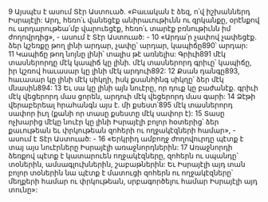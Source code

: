 9 Այսպէս է ասում Տէր Աստուած. «Բաւական է ձեզ, ո՛վ իշխաններդ Իսրայէլի: Արդ, հեռո՛ւ վանեցէք անիրաւութիւնն ու զրկանքը, օրէնքով ու արդարութեա՛մբ վարուեցէք, հեռո՛ւ տարէք բռնութիւնն իմ ժողովրդից», - ասում է Տէր Աստուած: - 10 «Արդա՛ր չափով չափեցէք. ձեր կշեռքը թող լինի արդար, չափը՝ արդար, կապիճը890՝ արդար: 11 Կապիճը թող նոյնը լինի՝ տալիս թէ առնելիս: Գրիւի891 մէկ տասներորդը մէկ կապիճ կը լինի. մէկ տասներորդ գրիւը՝ կապիճը, իր կշռով հաւասար կը լինի մէկ արդուի892: 12 Քսան դանգը893, հաւասար կը լինի մէկ սիկղի, իսկ քսանհինգ սիկղը՝ ձեր մէկ մնասին894: 13 Եւ սա կը լինի այն նուէրը, որ դուք կը բաժանէք. գրիւի մէկ վեցերորդ մաս ցորեն, արդուի մէկ վեցերորդ մաս գարի: 14 Ձէթի վերաբերեալ հրահանգն այս է. մի քսեստ՝895 մէկ տասներորդ սափոր իւղ (քանի որ տասը քսեստը մէկ սափոր է): 15 Տասը ոչխարից մէկը նուէր կը լինի Իսրայէլի բոլոր հօտերից՝ ձեր քաւութեան եւ փրկութեան զոհերի ու ողջակէզների համար», - ասում է Տէր Աստուած: - 16 «Երկրիդ ամբողջ ժողովուրդը պէտք է տայ այս նուէրները Իսրայէլի առաջնորդներին: 17 Առաջնորդի ձեռքով պէտք է կատարուեն ողջակէզները, զոհերն ու սպանդը՝ տօներին, ամսագլուխներին, շաբաթներին: Եւ Իսրայէլի այդ տան բոլոր տօներին նա պէտք է մատուցի զոհերն ու ողջակէզները՝ մեղքերի համար ու փրկութեան, սրբագործելու համար Իսրայէլի այդ տունը»:
